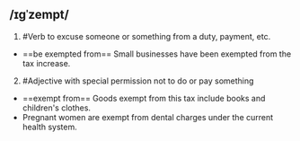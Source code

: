 ## /ɪɡˈzempt/ 
1. #Verb
to excuse someone or something from a duty, payment, etc.

- ==be exempted from==
Small businesses have been exempted from the tax increase.

2. #Adjective 
with special permission not to do or pay something

- ==exempt from==
Goods exempt from this tax include books and children's clothes.
- Pregnant women are exempt from dental charges under the current health system.